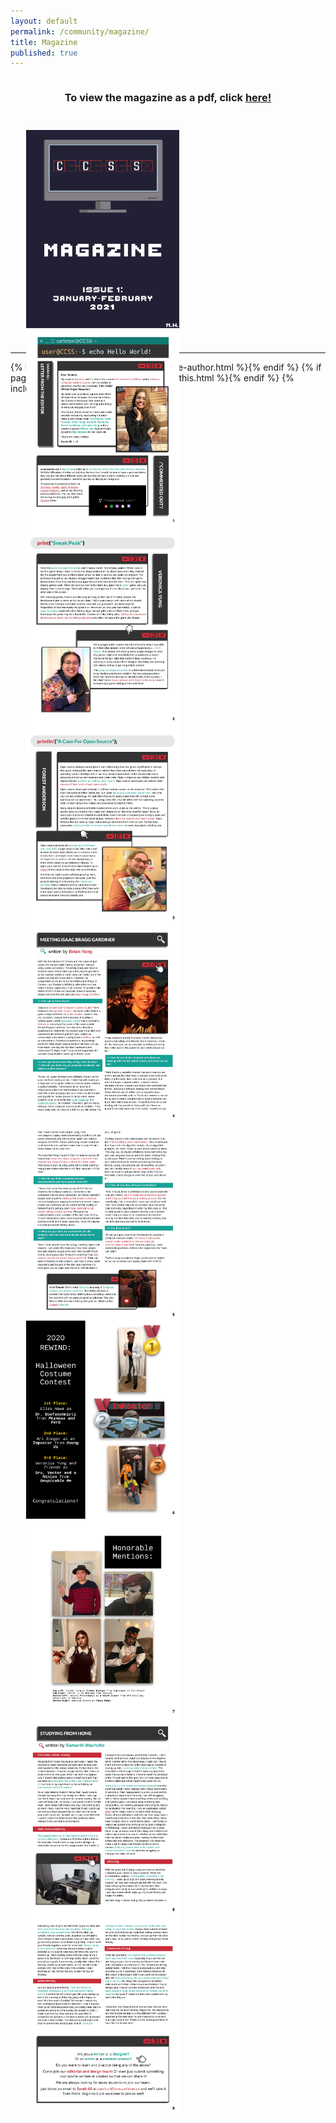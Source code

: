 ```yaml
---
layout: default
permalink: /community/magazine/
title: Magazine
published: true
---
```


<!--<script src="http://www.turnjs.com/lib/turn.min.js"></script>-->
<script src="https://ccss.carleton.ca/js/turn.min.js"></script>
<!--<script src="https://cdn.tutorialjinni.com/turn.js/3/turn.min.js"></script>-->
<style>
.book-wrap{
    display:flex;
    flex-direction: column;
    justify-content:center;
    align-items: center;
}

.wrapper {
  align-items: center;
  display: flex;
  height: 90%;
  justify-content: center;
  margin: 5%;
  width: 90%;
}
.aspect {
  padding-bottom: 70%;
  position: relative;
  width: 100%;
}
.aspect-inner {
  bottom: 0;
  left: 0;
  position: absolute;
  right: 0;
  top: 0;
}

.flipbook {
  height: 100%;
  transition: margin-left 0.25s ease-out;
  width: 100%;
  -webkit-touch-callout: none;
  -webkit-user-select: none;
  -khtml-user-select: none;
  -moz-user-select: none;
  -ms-user-select: none;
  user-select: none;
}
.flipbook .page {
  height: 100%;
  width: 100%;
}
.flipbook .page img {
  max-width: 100%;
  height: 100%;
}

</style>

<div class='content-wrap' style="padding-bottom: 0px">
   <div class="book-wrap">
      <h3>To view the magazine as a pdf, click <a href="/slides/CCSS_Magazine_Issue_1.pdf">here!</a></h3>
      <div class="wrapper">
         <div class="aspect">
            <div class="aspect-inner">
               <div class="flipbook" id="flipbook">
                  <div class="page"><img src="/images/magazine/1/CCSS_Magazine_Issue_1-01.jpg" alt="" /></div>
                  <div class="page"><img src="/images/magazine/1/CCSS_Magazine_Issue_1-02.jpg" alt="" /></div>
                  <div class="page"><img src="/images/magazine/1/CCSS_Magazine_Issue_1-03.jpg" alt="" /></div>
                  <div class="page"><img src="/images/magazine/1/CCSS_Magazine_Issue_1-04.jpg" alt="" /></div>
                  <div class="page"><img src="/images/magazine/1/CCSS_Magazine_Issue_1-05.jpg" alt="" /></div>
                  <div class="page"><img src="/images/magazine/1/CCSS_Magazine_Issue_1-06.jpg" alt="" /></div>
                  <div class="page"><img src="/images/magazine/1/CCSS_Magazine_Issue_1-07.jpg" alt="" /></div>
                  <div class="page"><img src="/images/magazine/1/CCSS_Magazine_Issue_1-08.jpg" alt="" /></div>
                  <div class="page"><img src="/images/magazine/1/CCSS_Magazine_Issue_1-09.jpg" alt="" /></div>
                  <div class="page"><img src="/images/magazine/1/CCSS_Magazine_Issue_1-10.jpg" alt="" /></div>
               </div>
            </div>
         </div>
      </div>
   </div>
</div>
<script>

var flipbookEL = document.getElementById('flipbook');
window.addEventListener('resize', function (e) {
  flipbookEL.style.width = '';
  flipbookEL.style.height = '';
  $(flipbookEL).turn('size', flipbookEL.clientWidth, flipbookEL.clientHeight);
});
$(flipbookEL).turn({
    autoCenter: true
});

</script>

<div class="content-wrap" style="padding-top: 0px">
    <div class="inner-wrap">
        <div id="content" class="page-content">
            <hr />
            <footer class="page-footer">
                {% if page.categories %}{% include page-author.html %}{% endif %}
                {% if page.share != false %}{% include share-this.html %}{% endif %}
                {% include page-meta.html %}
            </footer><!-- /.footer -->
        </div>
    </div>
</div>

